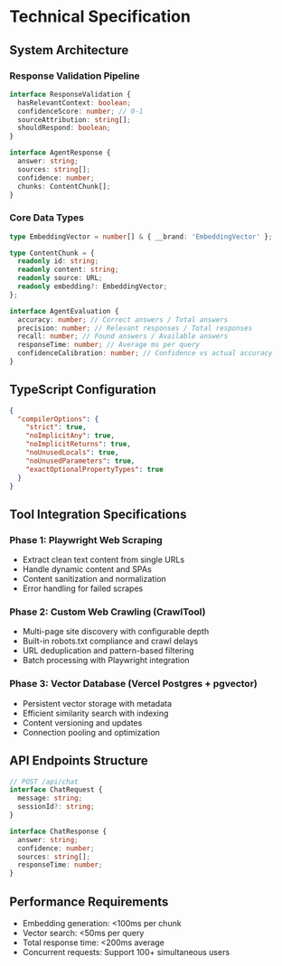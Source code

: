 # Technical Specification

## System Architecture

### Response Validation Pipeline

```typescript
interface ResponseValidation {
  hasRelevantContext: boolean;
  confidenceScore: number; // 0-1
  sourceAttribution: string[];
  shouldRespond: boolean;
}

interface AgentResponse {
  answer: string;
  sources: string[];
  confidence: number;
  chunks: ContentChunk[];
}
```

### Core Data Types

```typescript
type EmbeddingVector = number[] & { __brand: 'EmbeddingVector' };

type ContentChunk = {
  readonly id: string;
  readonly content: string;
  readonly source: URL;
  readonly embedding?: EmbeddingVector;
};

interface AgentEvaluation {
  accuracy: number; // Correct answers / Total answers
  precision: number; // Relevant responses / Total responses
  recall: number; // Found answers / Available answers
  responseTime: number; // Average ms per query
  confidenceCalibration: number; // Confidence vs actual accuracy
}
```

## TypeScript Configuration

```json
{
  "compilerOptions": {
    "strict": true,
    "noImplicitAny": true,
    "noImplicitReturns": true,
    "noUnusedLocals": true,
    "noUnusedParameters": true,
    "exactOptionalPropertyTypes": true
  }
}
```

## Tool Integration Specifications

### Phase 1: Playwright Web Scraping

- Extract clean text content from single URLs
- Handle dynamic content and SPAs
- Content sanitization and normalization
- Error handling for failed scrapes

### Phase 2: Custom Web Crawling (CrawlTool)

- Multi-page site discovery with configurable depth
- Built-in robots.txt compliance and crawl delays
- URL deduplication and pattern-based filtering
- Batch processing with Playwright integration

### Phase 3: Vector Database (Vercel Postgres + pgvector)

- Persistent vector storage with metadata
- Efficient similarity search with indexing
- Content versioning and updates
- Connection pooling and optimization

## API Endpoints Structure

```typescript
// POST /api/chat
interface ChatRequest {
  message: string;
  sessionId?: string;
}

interface ChatResponse {
  answer: string;
  confidence: number;
  sources: string[];
  responseTime: number;
}
```

## Performance Requirements

- Embedding generation: <100ms per chunk
- Vector search: <50ms per query
- Total response time: <200ms average
- Concurrent requests: Support 100+ simultaneous users
